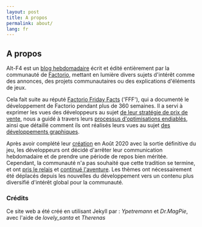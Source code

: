 ```yaml
---
layout: post
title: A propos
permalink: about/
lang: fr
---
```


## A propos

Alt-F4 est un [blog hebdomadaire](http://alt-f4.blog) écrit et édité entièrement par la communauté de [Factorio](https://factorio.com), mettant en lumière divers sujets d'intérêt comme des annonces, des projets communautaires ou des explications d'éléments de jeux.

Cela fait suite au réputé [Factorio Friday Facts](https://factorio.com/blog/) ('FFF'), qui a documenté le développement de Factorio pendant plus de 360 semaines. Il a servi à exprimer les vues des développeurs au sujet [de leur stratégie de prix de vente](https://www.factorio.com/blog/post/fff-247), nous a guidé à travers leurs [processus d'optimisations endiablés](https://www.factorio.com/blog/post/fff-176), ainsi que détaillé comment ils ont réalisés leurs vues au sujet [des développements graphiques](https://factorio.com/blog/post/fff-351).

Après avoir complété leur [création](https://factorio.com/blog/post/fff-360) en Août 2020 avec la sortie définitive du jeu, les développeurs ont décidé d'arrêter leur communication hebdomadaire et de prendre une période de repos bien méritée. Cependant, la communauté n'a pas souhaité que cette tradition se termine, et ont [pris le relais](https://www.reddit.com/r/factorio/comments/i9pxb3/communityfff/) et [continué l'aventure](http://alt-f4.blog/ALTF4-1). Les thèmes ont nécessairement été déplacés depuis les nouvelles du développement vers un contenu plus diversifié d'intérêt global pour la communauté.

### Crédits

Ce site web a été créé en utilisant Jekyll par : <em>Ypetremann</em> et <em>Dr.MagPie</em>, avec l'aide de <em>lovely_santa</em> et <em>Therenas</em>
